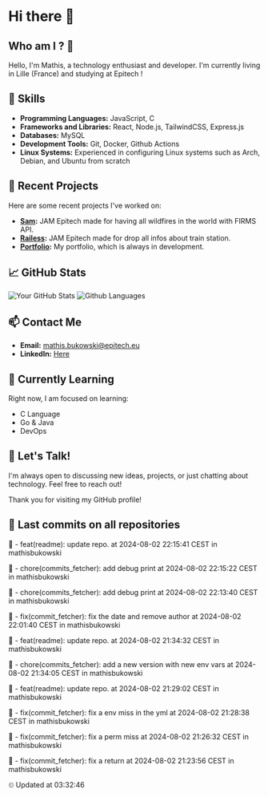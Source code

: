 # Hi there 👋

## Who am I ? 🧐
Hello, I'm Mathis, a technology enthusiast and developer. 
I'm currently living in Lille (France) and studying at Epitech !

## 🌟 Skills
- **Programming Languages:** JavaScript, C
- **Frameworks and Libraries:** React, Node.js, TailwindCSS, Express.js
- **Databases:** MySQL
- **Development Tools:** Git, Docker, Github Actions
- **Linux Systems:** Experienced in configuring Linux systems such as Arch, Debian, and Ubuntu from scratch

## 🔭 Recent Projects
Here are some recent projects I've worked on:
- **[Sam](https://github.com/mathisbukowski/jam-03):** JAM Epitech made for having all wildfires in the world with FIRMS API.
- **[Railess](https://github.com/mathisbukowski/Railess):** JAM Epitech made for drop all infos about train station.
- **[Portfolio](https://mathisbukowski.fr):** My portfolio, which is always in development.

## 📈 GitHub Stats
![Your GitHub Stats](https://github-readme-stats.vercel.app/api?username=mathisbukowski&show_icons=true&theme=radical&v=1)
![Github Languages](https://github-readme-stats.vercel.app/api/top-langs?username=mathisbukowski&layout=compact&show_icons=true&theme=radical&v=1)


## 📫 Contact Me
- **Email:** [mathis.bukowski@epitech.eu](mailto:mathis.bukowski@epitech.eu)
- **LinkedIn:** [Here](https://www.linkedin.com/in/mathisbukowski/)

## 🌱 Currently Learning
Right now, I am focused on learning:
- C Language
- Go & Java
- DevOps

## 💬 Let's Talk!
I'm always open to discussing new ideas, projects, or just chatting about technology. Feel free to reach out!

Thank you for visiting my GitHub profile!






## 🚦 Last commits on all repositories


🔸 - feat(readme): update repo. at 2024-08-02 22:15:41 CEST in mathisbukowski

🔸 - chore(commits_fetcher): add debug print at 2024-08-02 22:15:22 CEST in mathisbukowski

🔸 - chore(commits_fetcher): add debug print at 2024-08-02 22:13:40 CEST in mathisbukowski

🔸 - fix(commit_fetcher): fix the date  and remove author at 2024-08-02 22:01:40 CEST in mathisbukowski

🔸 - feat(readme): update repo. at 2024-08-02 21:34:32 CEST in mathisbukowski

🔸 - chore(commits_fetcher): add a new version with new env vars at 2024-08-02 21:34:05 CEST in mathisbukowski

🔸 - feat(readme): update repo. at 2024-08-02 21:29:02 CEST in mathisbukowski

🔸 - fix(commit_fetcher): fix a env miss in the yml at 2024-08-02 21:28:38 CEST in mathisbukowski

🔸 - fix(commit_fetcher): fix a perm miss at 2024-08-02 21:26:32 CEST in mathisbukowski

🔸 - fix(commit_fetcher): fix a return at 2024-08-02 21:23:56 CEST in mathisbukowski


⏲ Updated at 03:32:46